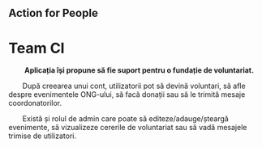 ## Action for People
# Team CI
&nbsp;&nbsp;&nbsp;&nbsp;&nbsp;&nbsp;&nbsp; __Aplicația își propune să fie suport pentru o fundație de voluntariat.__


&nbsp;&nbsp;&nbsp;&nbsp;&nbsp;&nbsp;&nbsp;După creearea unui cont, utilizatorii pot să devină voluntari, să afle despre evenimentele ONG-ului, să facă donații sau să le trimită mesaje coordonatorilor. 



&nbsp;&nbsp;&nbsp;&nbsp;&nbsp;&nbsp;&nbsp;Există și rolul de admin care poate să editeze/adauge/șteargă evenimente, să vizualizeze cererile de voluntariat sau să vadă mesajele trimise de utilizatori.

